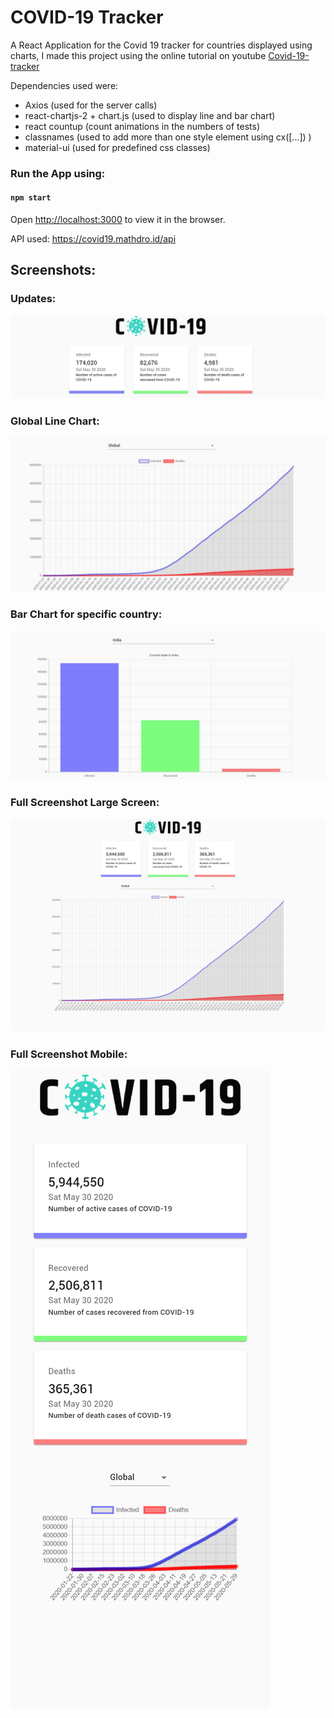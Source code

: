 # COVID-19 Tracker

A React Application for the Covid 19 tracker for countries displayed using charts, 
I made this project using the online tutorial on youtube [Covid-19-tracker](https://www.youtube.com/watch?v=khJlrj3Y6Ls&t=3568s)

Dependencies used were:
* Axios (used for the server calls)
* react-chartjs-2 + chart.js (used to display line and bar chart)
* react countup (count animations in the numbers of tests)
* classnames (used to add more than one style element using cx([...]) )
* material-ui (used for predefined css classes)

### Run the App using:

#### `npm start`
Open [http://localhost:3000](http://localhost:3000) to view it in the browser.

API used: https://covid19.mathdro.id/api

## Screenshots:

### Updates:
![Cards Update](./src/images/cards.jpg)
### Global Line Chart:
![Chart Global](./src/images/chart_global.jpg)
### Bar Chart for specific country:
![Chart Country](./src/images/chart_india.jpg)
### Full Screenshot Large Screen:
![Full Laptop](./src/images/full_laptop.png)
### Full Screenshot Mobile:
![Full Mobile](./src/images/full_mobile.png)

